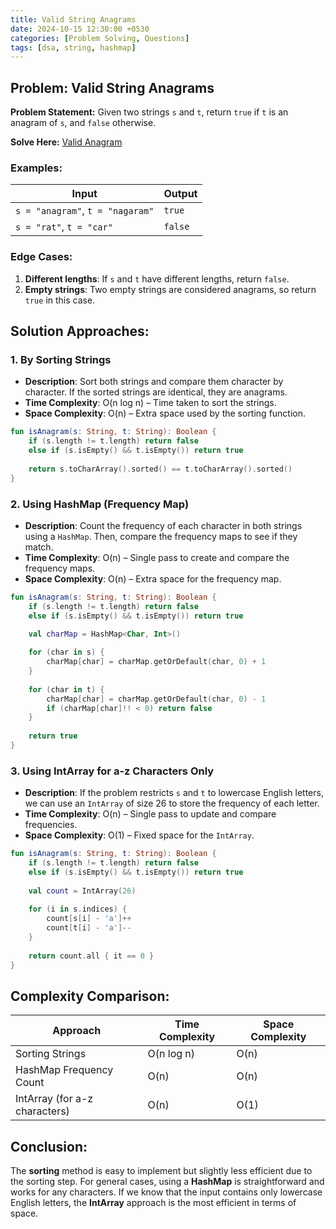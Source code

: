 ```yaml
---
title: Valid String Anagrams
date: 2024-10-15 12:30:00 +0530
categories: [Problem Solving, Questions]
tags: [dsa, string, hashmap]
---
```


## Problem: Valid String Anagrams

**Problem Statement:** Given two strings `s` and `t`, return `true` if `t` is an anagram of `s`, and `false` otherwise.

**Solve Here:** [Valid Anagram](https://leetcode.com/problems/valid-anagram/)

### Examples:

| Input | Output |
|-------|--------|
| `s = "anagram"`, `t = "nagaram"` | `true` |
| `s = "rat"`, `t = "car"` | `false` |

### Edge Cases:
1. **Different lengths**: If `s` and `t` have different lengths, return `false`.
2. **Empty strings**: Two empty strings are considered anagrams, so return `true` in this case.

## Solution Approaches:

### 1. By Sorting Strings
* **Description**: Sort both strings and compare them character by character. If the sorted strings are identical, they are anagrams.
* **Time Complexity**: O(n log n) – Time taken to sort the strings.
* **Space Complexity**: O(n) – Extra space used by the sorting function.

```kotlin
fun isAnagram(s: String, t: String): Boolean {
    if (s.length != t.length) return false
    else if (s.isEmpty() && t.isEmpty()) return true
  
    return s.toCharArray().sorted() == t.toCharArray().sorted()
}
```

### 2. Using HashMap (Frequency Map)
* **Description**: Count the frequency of each character in both strings using a `HashMap`. Then, compare the frequency maps to see if they match.
* **Time Complexity**: O(n) – Single pass to create and compare the frequency maps.
* **Space Complexity**: O(n) – Extra space for the frequency map.

```kotlin
fun isAnagram(s: String, t: String): Boolean {
    if (s.length != t.length) return false
    else if (s.isEmpty() && t.isEmpty()) return true

    val charMap = HashMap<Char, Int>()
      
    for (char in s) {
        charMap[char] = charMap.getOrDefault(char, 0) + 1
    }
      
    for (char in t) {
        charMap[char] = charMap.getOrDefault(char, 0) - 1
        if (charMap[char]!! < 0) return false
    }
      
    return true
}
```

### 3. Using IntArray for a-z Characters Only
* **Description**: If the problem restricts `s` and `t` to lowercase English letters, we can use an `IntArray` of size 26 to store the frequency of each letter.
* **Time Complexity**: O(n) – Single pass to update and compare frequencies.
* **Space Complexity**: O(1) – Fixed space for the `IntArray`.

```kotlin
fun isAnagram(s: String, t: String): Boolean {
    if (s.length != t.length) return false
    else if (s.isEmpty() && t.isEmpty()) return true
  
    val count = IntArray(26)
  
    for (i in s.indices) {
        count[s[i] - 'a']++
        count[t[i] - 'a']--
    }
  
    return count.all { it == 0 }
}
```

## Complexity Comparison:

| Approach | Time Complexity | Space Complexity |
|----------|-----------------|-------------------|
| Sorting Strings | O(n log n) | O(n) |
| HashMap Frequency Count | O(n) | O(n) |
| IntArray (for a-z characters) | O(n) | O(1) |

## Conclusion:

The **sorting** method is easy to implement but slightly less efficient due to the sorting step. For general cases, using a **HashMap** is straightforward and works for any characters. If we know that the input contains only lowercase English letters, the **IntArray** approach is the most efficient in terms of space.
